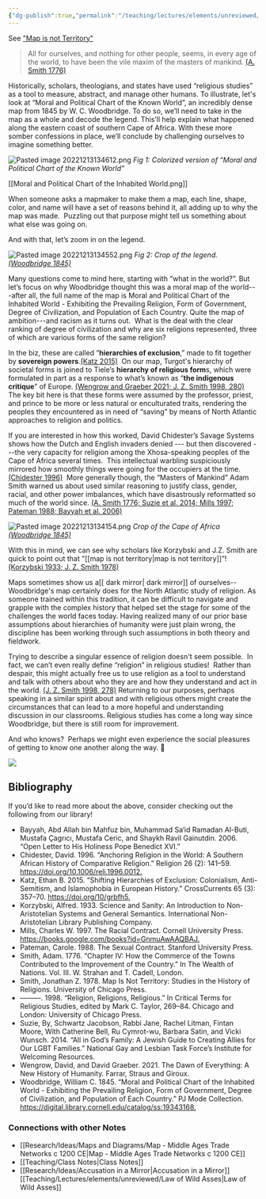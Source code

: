 ```yaml
---
{"dg-publish":true,"permalink":"/teaching/lectures/elements/unreviewed/essay-map-is-not-territory/","title":"Bibliography","tags":["gardenEntry"]}
---
```



See ["Map is not Territory"](<https://docs.google.com/document/d/1Sk0ew8Wty-HhYh_3Jo1QrDt2B-vYaxUvOEUbQpS0JUc/edit?usp=sharing>)

> All for ourselves, and nothing for other people, seems, in every age of the world, to have been the vile maxim of the masters of mankind. [(A. Smith 1776)](https://www.zotero.org/google-docs/?wiEZCY)

Historically, scholars, theologians, and states have used “religious studies” as a tool to measure, abstract, and manage other humans. To illustrate, let's look at “Moral and Political Chart of the Known World”, an incredibly dense map from 1845 by W. C. Woodbridge. To do so, we’ll need to take in the map as a whole and decode the legend. This’ll help explain what happened along the eastern coast of southern Cape of Africa. With these more somber confessions in place, we’ll conclude by challenging ourselves to imagine something better.

![Pasted image 20221213134612.png](/img/user/attachments/Pasted%20image%2020221213134612.png)
*Fig 1: Colorized version of “Moral and Political Chart of the Known World”*

[[Moral and Political Chart of the Inhabited World.png]]

When someone asks a mapmaker to make them a map, each line, shape, color, and name will have a set of reasons behind it, all adding up to why the map was made.  Puzzling out that purpose might tell us something about what else was going on.

And with that, let’s zoom in on the legend.

![Pasted image 20221213134552.png](/img/user/attachments/Pasted%20image%2020221213134552.png)
*Fig 2: Crop of the legend. [(Woodbridge 1845)](https://www.zotero.org/google-docs/?iQkLMo)*

Many questions come to mind here, starting with “what in the world?”. But let’s focus on why Woodbridge thought this was a moral map of the world---after all, the full name of the map is Moral and Political Chart of the Inhabited World - Exhibiting the Prevailing Religion, Form of Government, Degree of Civilization, and Population of Each Country. Quite the map of ambition---and racism as it turns out.  What is the deal with the clear ranking of degree of civilization and why are six religions represented, three of which are various forms of the same religion?

In the biz, these are called “**hierarchies of exclusion**,” made to fit together by **sovereign powers**.[(Katz 2015)](https://www.zotero.org/google-docs/?nZMMYP)  On our map, Turgot's hierarchy of societal forms is joined to Tiele’s **hierarchy of religious form**s, which were formulated in part as a response to what’s known as “**the indigenous critique**” of Europe. [(Wengrow and Graeber 2021; J. Z. Smith 1998, 280)](https://www.zotero.org/google-docs/?ogdnBv) The key bit here is that these forms were assumed by the professor, priest, and prince to be more or less natural or enculturated traits, rendering the peoples they encountered as in need of “saving” by means of North Atlantic approaches to religion and politics.

If you are interested in how this worked, David Chidester’s Savage Systems shows how the Dutch and English invaders denied --- but then discovered ---the very capacity for religion among the Xhosa-speaking peoples of the Cape of Africa several times.  This intellectual warbling suspiciously mirrored how smoothly things were going for the occupiers at the time. [(Chidester 1996)](https://www.zotero.org/google-docs/?QUR90q)  More generally though, the “Masters of Mankind” Adam Smith warned us about used similar reasoning to justify class, gender, racial, and other power imbalances, which have disastrously reformatted so much of the world since. [(A. Smith 1776; Suzie et al. 2014; Mills 1997; Pateman 1988; Bayyah et al. 2006)](https://www.zotero.org/google-docs/?GfUg4T)

![Pasted image 20221213134154.png](/img/user/attachments/Pasted%20image%2020221213134154.png)
*Crop of the Cape of Africa [(Woodbridge 1845)](https://www.zotero.org/google-docs/?cR6MNU)*

With this in mind, we can see why scholars like Korzybski and J.Z. Smith are quick to point out that "[[map is not territory\|map is not territory]]”! [(Korzybski 1933; J. Z. Smith 1978)](https://www.zotero.org/google-docs/?vJcNg4) 

Maps sometimes show us a[[ dark mirror\| dark mirror]] of ourselves--Woodbridge's map certainly does for the North Atlantic study of religion. As someone trained within this tradition, it can be difficult to navigate and grapple with the complex history that helped set the stage for some of the challenges the world faces today. Having realized many of our prior base assumptions about hierarchies of humanity were just plain wrong, the discipline has been working through such assumptions in both theory and fieldwork.

Trying to describe a singular essence of religion doesn't seem possible.  In fact, we can’t even really define “religion” in religious studies!  Rather than despair, this might actually free us to use religion as a tool to understand and talk with others about who they are and how they understand and act in the world. [(J. Z. Smith 1998, 278)](https://www.zotero.org/google-docs/?09ZRNd) Returning to our purposes, perhaps speaking in a similar spirit about and with religious others might create the circumstances that can lead to a more hopeful and understanding discussion in our classrooms. Religious studies has come a long way since Woodbridge, but there is still room for improvement. 

And who knows?  Perhaps we might even experience the social pleasures of getting to know one another along the way. 🙂

![](https://lh4.googleusercontent.com/lnaCsuJOAqmGbfS_cOjIl8DHYUeNuBpQLeaHPAtJVoJ8yefTNhJro7T1Mom-hsCWCvdOSRZVJHFz2NgexKgJF5qKufqm815NyO8RPQxwy1HJpJbyyBAoTMCHVMOeUBqirTIXAlL61-z1iPL_VkLpBjOqZQu2LkvynJCDWys23xoLmF0YrTLwwUImz2tDqg)

## Bibliography

If you’d like to read more about the above, consider checking out the following from our library!

- Bayyah, Abd Allah bin Mahfuz bin, Muhammad Sa‘id Ramadan Al-Buti, Mustafa Çagrıcı, Mustafa Ceric, and Shaykh Ravil Gainutdin. 2006. “Open Letter to His Holiness Pope Benedict XVI.”
- Chidester, David. 1996. “Anchoring Religion in the World: A Southern African History of Comparative Religion.” Religion 26 (2): 141–59. <https://doi.org/10.1006/reli.1996.0012.>
- Katz, Ethan B. 2015. “Shifting Hierarchies of Exclusion: Colonialism, Anti-Semitism, and Islamophobia in European History.” CrossCurrents 65 (3): 357–70. <https://doi.org/10/grbfh5.>
- Korzybski, Alfred. 1933. Science and Sanity: An Introduction to Non-Aristotelian Systems and General Semantics. International Non-Aristotelian Library Publishing Company.
- Mills, Charles W. 1997. The Racial Contract. Cornell University Press. <https://books.google.com/books?id=GnmuAwAAQBAJ.>
- Pateman, Carole. 1988. The Sexual Contract. Stanford University Press.
- Smith, Adam. 1776. “Chapter IV: How the Commerce of the Towns Contributed to the Improvement of the Country.” In The Wealth of Nations. Vol. III. W. Strahan and T. Cadell, London.
- Smith, Jonathan Z. 1978. Map Is Not Territory: Studies in the History of Religions. University of Chicago Press.
- ———. 1998. “Religion, Religions, Religious.” In Critical Terms for Religious Studies, edited by Mark C. Taylor, 269–84. Chicago and London: University of Chicago Press.
- Suzie, By, Schwartz Jacobson, Rabbi Jane, Rachel Litman, Fintan Moore, With Catherine Bell, Ru Cymrot-wu, Barbara Satin, and Vicki Wunsch. 2014. “All in God’s Family: A Jewish Guide to Creating Allies for Our LGBT Families.” National Gay and Lesbian Task Force’s Institute for Welcoming Resources.
- Wengrow, David, and David Graeber. 2021. The Dawn of Everything: A New History of Humanity. Farrar, Straus and Giroux.
- Woodbridge, William C. 1845. “Moral and Political Chart of the Inhabited World - Exhibiting the Prevailing Religion, Form of Government, Degree of Civilization, and Population of Each Country.” PJ Mode Collection. <https://digital.library.cornell.edu/catalog/ss:19343168.>

### Connections with other Notes

- [[Research/Ideas/Maps and Diagrams/Map - Middle Ages Trade Networks c 1200 CE\|Map - Middle Ages Trade Networks c 1200 CE]]
- [[Teaching/Class Notes\|Class Notes]]
- [[Research/Ideas/Accusation in a Mirror\|Accusation in a Mirror]]
[[Teaching/Lectures/elements/unreviewed/Law of Wild Asses\|Law of Wild Asses]]
